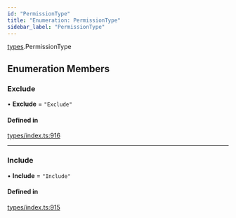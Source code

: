 ```yaml
---
id: "PermissionType"
title: "Enumeration: PermissionType"
sidebar_label: "PermissionType"
---
```


[types](../../../modules/Types/Types.md).PermissionType

## Enumeration Members

### Exclude

• **Exclude** = ``"Exclude"``

#### Defined in

[types/index.ts:916](https://github.com/PolymeshAssociation/polymesh-sdk/blob/31fdce23/src/types/index.ts#L916)

___

### Include

• **Include** = ``"Include"``

#### Defined in

[types/index.ts:915](https://github.com/PolymeshAssociation/polymesh-sdk/blob/31fdce23/src/types/index.ts#L915)
